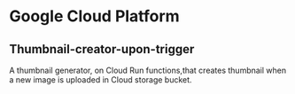 # Google Cloud Platform 
## Thumbnail-creator-upon-trigger
A thumbnail generator, on Cloud Run functions,that creates thumbnail when a new image is uploaded in Cloud storage bucket.
